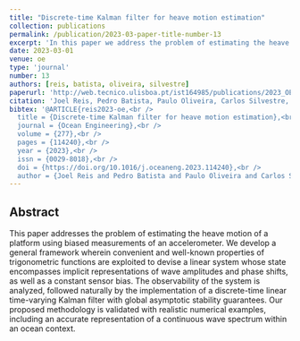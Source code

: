 ```yaml
---
title: "Discrete-time Kalman filter for heave motion estimation"
collection: publications
permalink: /publication/2023-03-paper-title-number-13
excerpt: 'In this paper we address the problem of estimating the heave motion of a platform using biased measurements of an accelerometer.'
date: 2023-03-01
venue: oe
type: 'journal'
number: 13
authors: [reis, batista, oliveira, silvestre]
paperurl: 'http://web.tecnico.ulisboa.pt/ist164985/publications/2023_OE_Discrete_time_Kalman_filter_for_heave_motion_estimation.pdf'
citation: 'Joel Reis, Pedro Batista, Paulo Oliveira, Carlos Silvestre, "Discrete-time Kalman filter for heave motion estimation," Ocean Engineering, Volume 277, p. 114240, 2023.'
bibtex: '@ARTICLE{reis2023-oe,<br />
  title = {Discrete-time Kalman filter for heave motion estimation},<br />
  journal = {Ocean Engineering},<br />
  volume = {277},<br />
  pages = {114240},<br />
  year = {2023},<br />
  issn = {0029-8018},<br />
  doi = {https://doi.org/10.1016/j.oceaneng.2023.114240},<br />
  author = {Joel Reis and Pedro Batista and Paulo Oliveira and Carlos Silvestre}'
---
```

**Abstract**
---
This paper addresses the problem of estimating the heave motion of a platform using biased measurements of an accelerometer.
We develop a general framework wherein convenient and well-known properties of trigonometric functions are exploited to devise a linear system whose state encompasses implicit representations of wave amplitudes and phase shifts, as well as a constant sensor bias.
The observability of the system is analyzed, followed naturally by the implementation of a discrete-time linear time-varying Kalman filter with global asymptotic stability guarantees.
Our proposed methodology is validated with realistic numerical examples, including an accurate representation of a continuous wave spectrum within an ocean context.